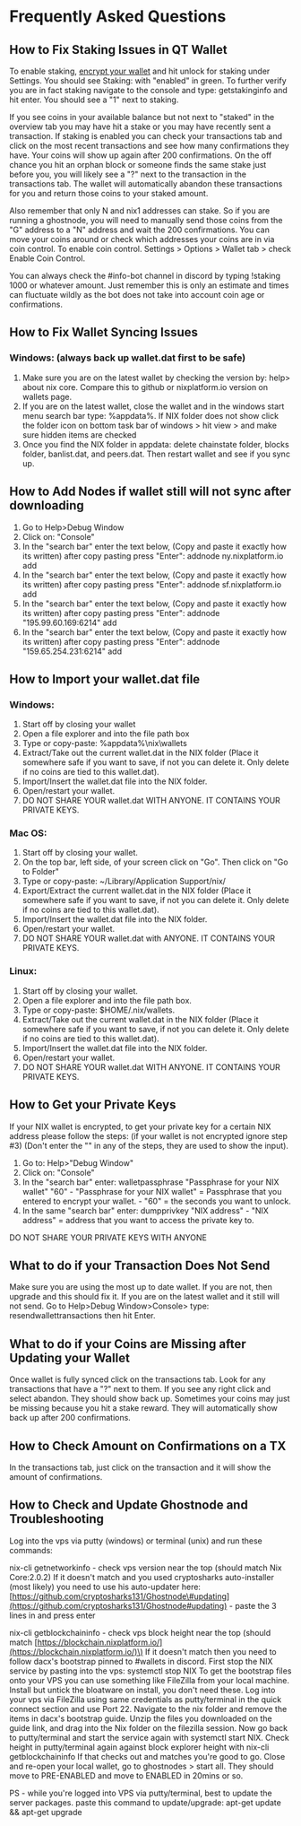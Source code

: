 # Frequently Asked Questions

## How to Fix Staking Issues in QT Wallet

To enable staking, [encrypt your wallet](../wallet-functionality/backup-and-security-1/qt-wallet-encryption.md) and hit unlock for staking under Settings. You should see Staking: with "enabled" in green. To further verify you are in fact staking navigate to the console and type: getstakinginfo and hit enter. You should see a "1" next to staking.

 If you see coins in your available balance but not next to "staked" in the overview tab you may have hit a stake or you may have recently sent a transaction. If staking is enabled you can check your transactions tab and click on the most recent transactions and see how many confirmations they have. Your coins will show up again after 200 confirmations. On the off chance you hit an orphan block or someone finds the same stake just before you, you will likely see a "?" next to the transaction in the transactions tab. The wallet will automatically abandon these transactions for you and return those coins to your staked amount.

 Also remember that only N and nix1 addresses can stake. So if you are running a ghostnode, you will need to manually send those coins from the "G" address to a "N" address and wait the 200 confirmations. You can move your coins around or check which addresses your coins are in via coin control. To enable coin control. Settings &gt; Options &gt; Wallet tab &gt; check Enable Coin Control.

 You can always check the \#info-bot channel in discord by typing !staking 1000 or whatever amount. Just remember this is only an estimate and times can fluctuate wildly as the bot does not take into account coin age or confirmations. 

## How to Fix Wallet Syncing Issues

### Windows: \(always back up wallet.dat first to be safe\)

1. Make sure you are on the latest wallet by checking the version by: help&gt; about nix core. Compare this to github or nixplatform.io version on wallets page.
2. If you are on the latest wallet, close the wallet and in the windows start menu search bar type: %appdata%. If NIX folder does not show click the folder icon on bottom task bar of windows &gt; hit view &gt; and make sure hidden items are checked 
3. Once you find the NIX folder in appdata: delete chainstate folder, blocks folder, banlist.dat, and peers.dat. Then restart wallet and see if you sync up. 

## How to Add Nodes if wallet still will not sync after downloading

1. Go to Help&gt;Debug Window
2. Click on: "Console"
3. In the "search bar" enter the text below, \(Copy and paste it exactly how its written\) after copy pasting press "Enter": addnode ny.nixplatform.io add
4. In the "search bar" enter the text below, \(Copy and paste it exactly how its written\) after copy pasting press "Enter": addnode sf.nixplatform.io add
5. In the "search bar" enter the text below, \(Copy and paste it exactly how its written\) after copy pasting press "Enter": addnode "195.99.60.169:6214" add 
6. In the "search bar" enter the text below, \(Copy and paste it exactly how its written\) after copy pasting press "Enter": addnode "159.65.254.231:6214" add

## How to Import your wallet.dat file

### Windows:

1. Start off by closing your wallet   
2. Open a file explorer and into the file path box  
3. Type or copy-paste: %appdata%\nix\wallets   
4. Extract/Take out the current wallet.dat in the NIX folder \(Place it somewhere safe if you want to save, if not you can delete it. Only delete if no coins are tied to this wallet.dat\).   
5. Import/Insert the wallet.dat file into the NIX folder.   
6. Open/restart your wallet.  
7. DO NOT SHARE YOUR wallet.dat WITH ANYONE. IT CONTAINS YOUR PRIVATE KEYS.



### Mac OS:

1. Start off by closing your wallet. 
2. On the top bar, left side, of your screen click on "Go". Then click on "Go to Folder" 
3. Type or copy-paste: ~/Library/Application Support/nix/ 
4. Export/Extract the current wallet.dat in the NIX folder \(Place it somewhere safe if you want to save, if not you can delete it. Only delete if no coins are tied to this wallet.dat\). 
5. Import/Insert the wallet.dat file into the NIX folder. 
6. Open/restart your wallet.
7. DO NOT SHARE YOUR wallet.dat with ANYONE. IT CONTAINS YOUR PRIVATE KEYS.



### Linux:

1. Start off by closing your wallet.  
2. Open a file explorer and into the file path box.  
3. Type or copy-paste: $HOME/.nix/wallets.  
4. Extract/Take out the current wallet.dat in the NIX folder \(Place it somewhere safe if you want to save, if not you can delete it. Only delete if no coins are tied to this wallet.dat\).  
5. Import/Insert the wallet.dat file into the NIX folder.  
6. Open/restart your wallet.  
7. DO NOT SHARE YOUR wallet.dat WITH ANYONE. IT CONTAINS YOUR PRIVATE KEYS.

## How to Get your Private Keys

If your NIX wallet is encrypted, to get your private key for a certain NIX address please follow the steps: \(if your wallet is not encrypted ignore step \#3\) \(Don't enter the "" in any of the steps, they are used to show the input\).

1. Go to: Help&gt;"Debug Window"  
2. Click on: "Console"  
3. In the "search bar" enter: walletpassphrase "Passphrase for your NIX wallet" "60" - "Passphrase for your NIX wallet" = Passphrase that you entered to encrypt your wallet. - "60" = the seconds you want to unlock.  
4. In the same "search bar" enter: dumpprivkey "NIX address" - "NIX address" = address that you want to access the private key to.

 DO NOT SHARE YOUR PRIVATE KEYS WITH ANYONE

## What to do if your Transaction Does Not Send

Make sure you are using the most up to date wallet. If you are not, then upgrade and this should fix it. If you are on the latest wallet and it still will not send. Go to Help&gt;Debug Window&gt;Console&gt; type: resendwallettransactions then hit Enter.

## What to do if your Coins are Missing after Updating your Wallet

Once wallet is fully synced click on the transactions tab. Look for any transactions that have a "?" next to them. If you see any right click and select abandon. They should show back up. Sometimes your coins may just be missing because you hit a stake reward. They will automatically show back up after 200 confirmations. 

## How to Check Amount on Confirmations on a TX

In the transactions tab, just click on the transaction and it will show the amount of confirmations.

## How to Check and Update Ghostnode and Troubleshooting

Log into the vps via putty \(windows\) or terminal \(unix\) and run these commands:

nix-cli getnetworkinfo - check vps version near the top \(should match Nix Core:2.0.2\) If it doesn't match and you used cryptosharks auto-installer \(most likely\) you need to use his auto-updater here: [https://github.com/cryptosharks131/Ghostnode\#updating](https://github.com/cryptosharks131/Ghostnode#updating) - paste the 3 lines in and press enter 

nix-cli getblockchaininfo - check vps block height near the top \(should match [https://blockchain.nixplatform.io/](https://blockchain.nixplatform.io/)\) If it doesn't match then you need to follow dacx's bootstrap pinned to \#wallets in discord. First stop the NIX service by pasting into the vps: systemctl stop NIX To get the bootstrap files onto your VPS you can use something like FileZilla from your local machine. Install but untick the bloatware on install, you don't need these. Log into your vps via FileZilla using same credentials as putty/terminal in the quick connect section and use Port 22. Navigate to the nix folder and remove the items in dacx's bootstrap guide. Unzip the files you downloaded on the guide link, and drag into the Nix folder on the filezilla session. Now go back to putty/terminal and start the service again with systemctl start NIX. Check height in putty/terminal again against block explorer height with nix-cli getblockchaininfo If that checks out and matches you're good to go. Close and re-open your local wallet, go to ghostnodes &gt; start all. They should move to PRE-ENABLED and move to ENABLED in 20mins or so. 

PS - while you're logged into VPS via putty/terminal, best to update the server packages. paste this command to update/upgrade: apt-get update && apt-get upgrade




